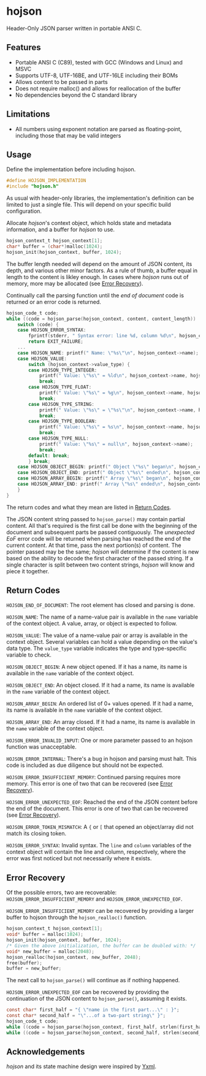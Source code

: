 # hojson

Header-Only JSON parser written in portable ANSI C.


## Features

- Portable ANSI C (C89), tested with GCC (Windows and Linux) and MSVC
- Supports UTF-8, UTF-16BE, and UTF-16LE including their BOMs
- Allows content to be passed in parts
- Does not require malloc() and allows for reallocation of the buffer
- No dependencies beyond the C standard library


## Limitations

- All numbers using exponent notation are parsed as floating-point, including those that may be valid integers


## Usage

Define the implementation before including hojson.
``` c
#define HOJSON_IMPLEMENTATION
#include "hojson.h"
```
As usual with header-only libraries, the implementation's definition can be limited to just a single file. This will depend on your specific build configuration.

Allocate *hojson*'s context object, which holds state and metadata information, and a buffer for *hojson* to use.
``` c
hojson_context_t hojson_context[1];
char* buffer = (char*)malloc(1024);
hojson_init(hojson_context, buffer, 1024);
```
The buffer length needed will depend on the amount of JSON content, its depth, and various other minor factors. As a rule of thumb, a buffer equal in length to the content is likley enough. In cases where *hojson* runs out of memory, more may be allocated (see [Error Recovery](#error-recovery)).

Continually call the parsing function until the *end of document* code is returned or an error code is returned.
``` c
hojson_code_t code;
while ((code = hojson_parse(hojson_context, content, content_length)) != HOJSON_END_OF_DOCUMENT) {
    switch (code) {
    case HOJSON_ERROR_SYNTAX:
        fprintf(stderr, " Syntax error: line %d, column %d\n", hojson_context->line, hojson_context->column);
        return EXIT_FAILURE;
    ...
    case HOJSON_NAME: printf(" Name: \"%s\"\n", hojson_context->name); break;
    case HOJSON_VALUE:
        switch (hojson_context->value_type) {
        case HOJSON_TYPE_INTEGER:
            printf(" Value: \"%s\" = %ld\n", hojson_context->name, hojson_context->integer_value);
            break;
        case HOJSON_TYPE_FLOAT:
            printf(" Value: \"%s\" = %g\n", hojson_context->name, hojson_context->float_value);
            break;
        case HOJSON_TYPE_STRING:
            printf(" Value: \"%s\" = \"%s\"\n", hojson_context->name, hojson_context->string_value);
            break;
        case HOJSON_TYPE_BOOLEAN:
            printf(" Value: \"%s\" = %s\n", hojson_context->name, hojson_context->bool_value ? "true" : "false");
            break;
        case HOJSON_TYPE_NULL:
            printf(" Value: \"%s\" = null\n", hojson_context->name);
            break;
        default: break;
        } break;
    case HOJSON_OBJECT_BEGIN: printf(" Object \"%s\" began\n", hojson_context->name); break;
    case HOJSON_OBJECT_END: printf(" Object \"%s\" ended\n", hojson_context->name); break;
    case HOJSON_ARRAY_BEGIN: printf(" Array \"%s\" began\n", hojson_context->name); break;
    case HOJSON_ARRAY_END: printf(" Array \"%s\" ended\n", hojson_context->name); break;
    }
}
```
The return codes and what they mean are listed in [Return Codes](#return-codes).

The JSON content string passed to `hojson_parse()` may contain partial content. All that's required is the first call be done with the beginning of the document and subsequent parts be passed contiguously.
The *unexpected EoF* error code will be returned when parsing has reached the end of the current content. At that time, pass the next portion(s) of content. The pointer passed may be the same; *hojson* will determine if the content is new based on the ability to decode the first character of the passed string. If a single character is split between two content strings, *hojson* will know and piece it together.



## Return Codes

`HOJSON_END_OF_DOCUMENT`: The root element has closed and parsing is done.

`HOJSON_NAME`: The name of a name-value pair is available in the `name` variable of the context object. A value, array, or object is expected to follow.

`HOJSON_VALUE`: The value of a name-value pair or array is available in the context object. Several variables can hold a value depending on the value's data type. The `value_type` variable indicates the type and type-specific variable to check.

`HOJSON_OBJECT_BEGIN`: A new object opened. If it has a name, its name is available in the `name` variable of the context object.

`HOJSON_OBJECT_END`: An object closed. If it had a name, its name is available in the `name` variable of the context object.

`HOJSON_ARRAY_BEGIN`: An ordered list of 0+ values opened. If it had a name, its name is available in the `name` variable of the context object.

`HOJSON_ARRAY_END`: An array closed. If it had a name, its name is available in the `name` variable of the context object.

`HOJSON_ERROR_INVALID_INPUT`: One or more parameter passed to an hojson function was unacceptable.

`HOJSON_ERROR_INTERNAL`: There's a bug in hojson and parsing must halt. This code is included as due diligence but should not be expected.

`HOJSON_ERROR_INSUFFICIENT_MEMORY`: Continued parsing requires more memory. This error is one of two that can be recovered (see [Error Recovery](#error-recovery)).

`HOJSON_ERROR_UNEXPECTED_EOF`: Reached the end of the JSON content before the end of the document. This error is one of two that can be recovered (see [Error Recovery](#error-recovery)).

`HOJSON_ERROR_TOKEN_MISMATCH`: A `{` or `[` that opened an object/array did not match its closing token.

`HOJSON_ERROR_SYNTAX`: Invalid syntax. The `line` and `column` variables of the context object will contain the line and column, respectively, where the error was first noticed but not necessarily where it exists.


## Error Recovery

Of the possible errors, two are recoverable: `HOJSON_ERROR_INSUFFICIENT_MEMORY` and `HOJSON_ERROR_UNEXPECTED_EOF`.

`HOJSON_ERROR_INSUFFICIENT_MEMORY` can be recovered by providing a larger buffer to hojson through the `hojson_realloc()` function.
``` c
hojson_context_t hojson_context[1];
void* buffer = malloc(1024);
hojson_init(hojson_context, buffer, 1024);
/* Given the above initialization, the buffer can be doubled with: */
void* new_buffer = malloc(2048);
hojson_realloc(hojson_context, new_buffer, 2048);
free(buffer);
buffer = new_buffer;
```
The next call to `hojson_parse()` will continue as if nothing happened.

`HOJSON_ERROR_UNEXPECTED_EOF` can be recovered by providing the continuation of the JSON content to `hojson_parse()`, assuming it exists.
``` c
const char* first_half = "{ \"name in the first part...\" : }";
const char* second_half = "\"...of a two-part string\" }";
hojson_code_t code;
while ((code = hojson_parse(hojson_context, first_half, strlen(first_half))) != HOJSON_ERROR_UNEXPECTED_EOF) ;
while ((code = hojson_parse(hojson_context, second_half, strlen(second_half))) != HOJSON_END_OF_DOCUMENT) ;
```


## Acknowledgements

*hojson* and its state machine design were inspired by [Yxml](https://dev.yorhel.nl/yxml).
